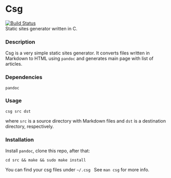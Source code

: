 # Csg
[![Build Status](https://travis-ci.com/vpuh1/csg.svg?branch=main)](https://travis-ci.com/vpuh1/csg)  
Static sites generator written in C. 
### Description
Csg is a very simple static sites generator. It converts files written in Markdown to HTML using `pandoc` and generates main page
with list of articles.
### Dependencies
`pandoc`
### Usage
```
csg src dst
```
where `src` is a source directory with Markdown files and `dst` is a destination directory, respectively.
### Installation
Install `pandoc`, clone this repo, after that:  
```
cd src && make && sudo make install
```
You can find your csg files under `~/.csg ` 
See `man csg` for more info.
